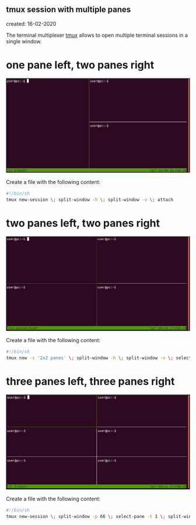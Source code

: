 ## tmux session with multiple panes
created: 16-02-2020

The terminal multiplexer [tmux](tmux.github.io) allows to open multiple terminal sessions in a single window. 

# one pane left, two panes right
![12tmux](../images/12tmux.png)

Create a file with the following content:
```bash
#!/bin/sh
tmux new-session \; split-window -h \; split-window -v \; attach
```

# two panes left, two panes right
![4tmux](../images/4tmux.png)

Create a file with the following content:
```bash
#!/bin/sh
tmux new -s '2x2 panes' \; split-window -h \; split-window -v \; select-pane -t 0 \; split-window -v \; attach
```

# three panes left, three panes right
![6tmux](../images/6tmux.png)

Create a file with the following content:
```bash
#!/bin/sh
tmux new-session \; split-window -p 66 \; select-pane -t 1 \; split-window -v \; select-pane -t 0 \; split-window -h \; select-pane -t 2 \; split-window -h \; select-pane -t 4 \; split-window -h \; select-pane -t 0
```

